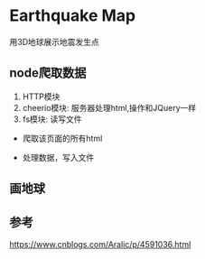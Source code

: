 # Earthquake Map

用3D地球展示地震发生点

## node爬取数据    

1. HTTP模块
2. cheerio模块: 服务器处理html,操作和JQuery一样
3. fs模块: 读写文件

* 爬取该页面的所有html

* 处理数据，写入文件

## 画地球

## 参考
https://www.cnblogs.com/Aralic/p/4591036.html